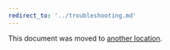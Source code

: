 ```yaml
---
redirect_to: '../troubleshooting.md'
---
```


This document was moved to [another location](../troubleshooting.md).

<!-- This redirect file can be deleted after 2021-10-28. -->
<!-- Before deletion, see: https://docs.gitlab.com/ee/development/documentation/#move-or-rename-a-page -->
